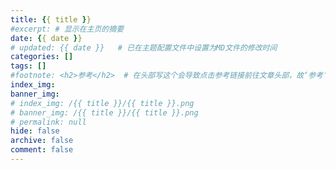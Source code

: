 ```yaml
---
title: {{ title }}
#excerpt: # 显示在主页的摘要
date: {{ date }}
# updated: {{ date }}   # 已在主题配置文件中设置为MD文件的修改时间
categories: []
tags: []
#footnote: <h2>参考</h2>  # 在头部写这个会导致点击参考链接前往文章头部，故‘参考’在需要时手动添加到文章底部
index_img: 
banner_img:
# index_img: /{{ title }}/{{ title }}.png
# banner_img: /{{ title }}/{{ title }}.png
# permalink: null
hide: false
archive: false
comment: false
---
```


<!-- more -->